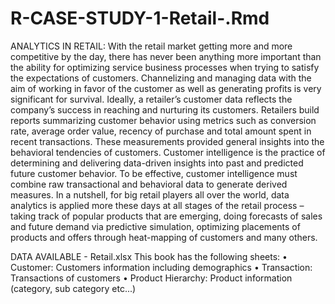 # R-CASE-STUDY-1-Retail-.Rmd

ANALYTICS IN RETAIL:
With the retail market getting more and more competitive by the day, there has never been anything more important than the ability for optimizing service business processes when trying to satisfy the expectations of customers. Channelizing and managing data with the aim of working in favor of the customer as well as generating profits is very significant for survival.
Ideally, a retailer’s customer data reflects the company’s success in reaching and nurturing its customers. Retailers build reports summarizing customer behavior using metrics such as conversion rate, average order value, recency of purchase and total amount spent in recent transactions. These measurements provided general insights into the behavioral tendencies of customers.
Customer intelligence is the practice of determining and delivering data-driven insights into past and predicted future customer behavior. To be effective, customer intelligence must combine raw transactional and behavioral data to generate derived measures.
In a nutshell, for big retail players all over the world, data analytics is applied more these days at all stages of the retail process – taking track of popular products that are emerging, doing forecasts of sales and future demand via predictive simulation, optimizing placements of products and offers through heat-mapping of customers and many others.


DATA AVAILABLE - Retail.xlsx
This book has the following sheets:
•	Customer: Customers information including demographics
•	Transaction: Transactions of customers
•	Product Hierarchy: Product information (category, sub category etc...)
